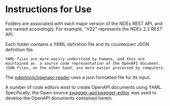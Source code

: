 # Instructions for Use
Folders are associated with each major version of the NDEx REST API, 
and are named accordingly.  For example, "V22" represents the 
NDEx 2.2 REST API.

Each folder contains a YAML definition file and its counterpart JSON definition file.

`YAML files are more easily understood by humans, and thus are maintained as 
a source code representation of the OpenAPI document. JSON files, on the other hand,
are more easier processed by computers.` 

The [ndextools/openapi-reader](https://github.com/ndextools/openapi-reader) uses a json 
formatted file for its input.

A number of code editors exist to create OpenAPI documents using YAML. Specifically,
the Open-source [swagger-api/swagger-editor](https://github.com/swagger-api/swagger-editor) 
 was used to develop the OpenAPI documents contained herein.